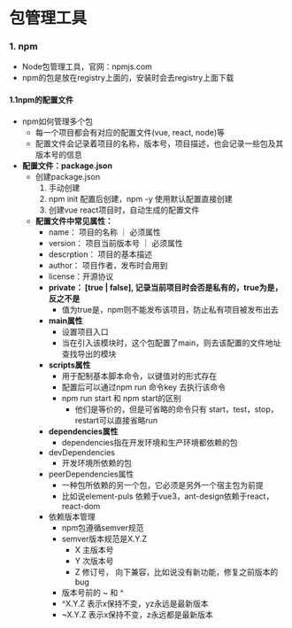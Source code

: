 # 包管理工具

### 1. npm
* Node包管理工具，官网：npmjs.com
* npm的包是放在registry上面的，安装时会去registry上面下载

#### 1.1npm的配置文件
* npm如何管理多个包
  * 每一个项目都会有对应的配置文件(vue, react, node)等
  * 配置文件会记录着项目的名称，版本号，项目描述，也会记录一些包及其版本号的信息
* **配置文件：package.json**
  * 创建package.json
    1. 手动创建
    2. npm init 配置后创建，npm -y 使用默认配置直接创建
    3. 创建vue react项目时，自动生成的配置文件
  * **配置文件中常见属性：**
    * name： 项目的名称 ｜ 必须属性
    * version： 项目当前版本号 ｜ 必须属性
    * descrption： 项目的基本描述
    * author： 项目作者，发布时会用到
    * license：开源协议
    * **private： [true | false], 记录当前项目时会否是私有的，true为是，反之不是**
      * 值为true是，npm则不能发布该项目，防止私有项目被发布出去
    * **main属性**
      * 设置项目入口
      * 当在引入该模块时，这个包配置了main，则去该配置的文件地址查找导出的模块
    * **scripts属性**
      * 用于配制基本脚本命令，以键值对的形式存在
      * 配置后可以通过npm run 命令key 去执行该命令
      * npm run start 和 npm start的区别
        * 他们是等价的，但是可省略的命令只有 start，test，stop， restart可以直接省略run
    * **dependencies属性**
        * dependencies指在开发环境和生产环境都依赖的包
    * devDependencies
        * 开发环境所依赖的包
    * peerDependencies属性
        * 一种包所依赖的另一个包，它必须是另外一个宿主包为前提
        * 比如说element-puls 依赖于vue3，ant-design依赖于react，react-dom
    * 依赖版本管理
      * npm包遵循semver规范
      * semver版本规范是X.Y.Z
        * X 主版本号
        * Y 次版本号
        * Z 修订号， 向下兼容，比如说没有新功能，修复之前版本的bug
      * 版本号前的 ~ 和 ^
      * ^X.Y.Z 表示x保持不变，yz永远是最新版本
      * ~X.Y.Z 表示x保持不变，z永远都是最新版本